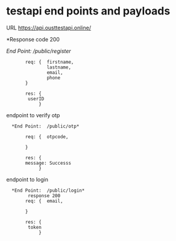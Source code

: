 # testapi end points and payloads

URL https://api.ousttestapi.online/


*Response code 200

*End Point:  /public/register*
            
           req: {  firstname,
                   lastname,
                   email,
                   phone
           }

           res: {
           	userID
                }

endpoint to verify otp


      *End Point:  /public/otp*
            
           req: {  otpcode,
                   
           }

           res: {
           message: Successs
                }



endpoint to login

      *End Point:  /public/login*
            response 200
           req: {  email,
                   
           }

           res: {
           	token
                }




